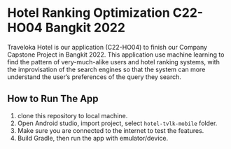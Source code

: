 # Hotel Ranking Optimization C22-HO04 Bangkit 2022

Traveloka Hotel is our application (C22-HO04) to finish our Company Capstone Project in Bangkit
2022. This application use machine learning to find the pattern of very-much-alike users and hotel
ranking systems, with the improvisation of the search engines so that the system can more understand
the user’s preferences of the query they search.

## How to Run The App

1. clone this repository to local machine.
2. Open Android studio, import project, select `hotel-tvlk-mobile` folder.
3. Make sure you are connected to the internet to test the features.
4. Build Gradle, then run the app with emulator/device.